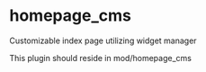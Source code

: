 homepage_cms
=============

Customizable index page utilizing widget manager

This plugin should reside in mod/homepage_cms